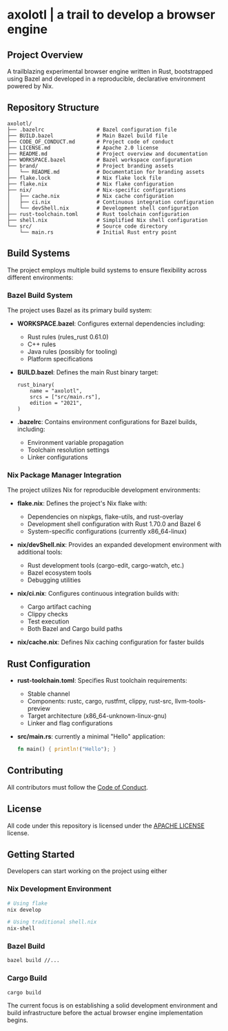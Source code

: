 # axolotl | a trail to develop a browser engine

## Project Overview

A trailblazing experimental browser engine written in Rust, bootstrapped using Bazel and developed in a reproducible, declarative 
environment powered by Nix.

## Repository Structure

```
axolotl/
├── .bazelrc                 # Bazel configuration file
├── BUILD.bazel              # Main Bazel build file
├── CODE_OF_CONDUCT.md       # Project code of conduct
├── LICENSE.md               # Apache 2.0 license
├── README.md                # Project overview and documentation
├── WORKSPACE.bazel          # Bazel workspace configuration
├── brand/                   # Project branding assets
│   └── README.md            # Documentation for branding assets
├── flake.lock               # Nix flake lock file
├── flake.nix                # Nix flake configuration
├── nix/                     # Nix-specific configurations
│   ├── cache.nix            # Nix cache configuration
│   ├── ci.nix               # Continuous integration configuration
│   └── devShell.nix         # Development shell configuration
├── rust-toolchain.toml      # Rust toolchain configuration
├── shell.nix                # Simplified Nix shell configuration
└── src/                     # Source code directory
    └── main.rs              # Initial Rust entry point
```

## Build Systems

The project employs multiple build systems to ensure flexibility across different environments:

### Bazel Build System

The project uses Bazel as its primary build system:

- **WORKSPACE.bazel**: Configures external dependencies including:
  - Rust rules (rules_rust 0.61.0)
  - C++ rules
  - Java rules (possibly for tooling)
  - Platform specifications

- **BUILD.bazel**: Defines the main Rust binary target:
  ```bazel
  rust_binary(
      name = "axolotl",
      srcs = ["src/main.rs"],
      edition = "2021",
  )
  ```

- **.bazelrc**: Contains environment configurations for Bazel builds, including:
  - Environment variable propagation
  - Toolchain resolution settings
  - Linker configurations

### Nix Package Manager Integration

The project utilizes Nix for reproducible development environments:

- **flake.nix**: Defines the project's Nix flake with:
  - Dependencies on nixpkgs, flake-utils, and rust-overlay
  - Development shell configuration with Rust 1.70.0 and Bazel 6
  - System-specific configurations (currently x86_64-linux)

- **nix/devShell.nix**: Provides an expanded development environment with additional tools:
  - Rust development tools (cargo-edit, cargo-watch, etc.)
  - Bazel ecosystem tools
  - Debugging utilities

- **nix/ci.nix**: Configures continuous integration builds with:
  - Cargo artifact caching
  - Clippy checks
  - Test execution
  - Both Bazel and Cargo build paths

- **nix/cache.nix**: Defines Nix caching configuration for faster builds

## Rust Configuration

- **rust-toolchain.toml**: Specifies Rust toolchain requirements:
  - Stable channel
  - Components: rustc, cargo, rustfmt, clippy, rust-src, llvm-tools-preview
  - Target architecture (x86_64-unknown-linux-gnu)
  - Linker and flag configurations

- **src/main.rs**: currently a minimal "Hello" application:
  ```rust
  fn main() { println!("Hello"); }
  ```

## Contributing

All contributors must follow the [Code of Conduct](./CODE_OF_CONDUCT.md).

## License

All code under this repository is licensed under the [APACHE LICENSE](./LICENSE.md)
license.

## Getting Started

Developers can start working on the project using either

### Nix Development Environment

```bash
# Using flake
nix develop

# Using traditional shell.nix
nix-shell
```

### Bazel Build

```bash
bazel build //...
```

### Cargo Build

```bash
cargo build
```

The current focus is on establishing a solid development environment and build infrastructure before the actual browser engine implementation begins.